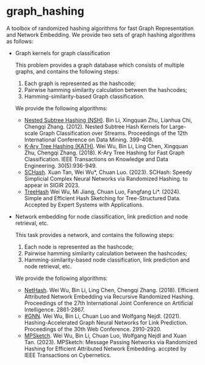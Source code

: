 # graph_hashing
A toolbox of randomized hashing algorithms for fast Graph Representation and Network Embedding. We provide two sets of graph hashing algorithms as follows:

- Graph kernels for graph classification
    
    This problem provides a graph database which consists of multiple graphs, and contains the following steps:
    
    1. Each graph is represented as the hashcode;  
    2. Pairwise hamming similarity calculation between the hashcodes;  
    3. Hamming-similarity-based Graph classification.
    
    We provide the following algorithms:
    
    - [Nested Subtree Hashing (NSH)](https://github.com/drhash-cn/graph-hashing/tree/main/nested-subtree-hash-kernels). Bin Li, Xingquan Zhu, Lianhua Chi, Chengqi Zhang. (2012). Nested Subtree Hash Kernels for Large-scale Graph Classification over Streams. Proceedings of the 12th International Conference on Data Mining. 399-408.
    - [K-Ary Tree Hashing (KATH)](https://github.com/drhash-cn/graph-hashing/tree/main/kath). Wei Wu, Bin Li, Ling Chen, Xingquan Zhu, Chengqi Zhang. (2018). K-Ary Tree Hashing for Fast Graph Classification. IEEE Transactions on Knowledge and Data Engineering. 30(5):936-949.
    - [SCHash](https://github.com/drhash-cn/graph-hashing/tree/main/schash). Xuan Tan, Wei Wu*, Chuan Luo. (2023). SCHash: Speedy Simplicial Complex Neural Networks via Randomized Hashing. to appear in SIGIR 2023.
    - [TreeHash](https://github.com/drhash-cn/graph-hashing/tree/main/TreeHash) Wei Wu, Mi Jiang, Chuan Luo, Fangfang Li*. (2024). Simple and Efficient Hash Sketching for Tree-Structured Data. Accepted by Expert Systems with Applications.

- Network embedding for node classification, link prediction and node retrieval, etc.

    This task provides a network, and contains the following steps:
    
    1. Each node is represented as the hashcode;  
    2. Pairwise hamming similarity calculation between the hashcodes;  
    3. Hamming-similarity-based node classification, link prediction and node retrieval, etc.

    We provide the following algorithms:
    
    - [NetHash](https://github.com/drhash-cn/graph-hashing/tree/main/nethash). Wei Wu, Bin Li, Ling Chen, Chengqi Zhang. (2018). Efficient Attributed Network Embedding via Recursive Randomized Hashing. Proceedings of the 27th International Joint Conference on Artificial Intelligence. 2861-2867.
    - [#GNN](https://github.com/drhash-cn/graph-hashing/tree/main/hash-gnn). Wei Wu, Bin Li, Chuan Luo and Wolfgang Nejdl. (2021). Hashing-Accelerated Graph Neural Networks for Link Prediction. Proceedings of the 30th Web Conference. 2910-2920.
    - [MPSketch](https://github.com/drhash-cn/graph-hashing/tree/main/mpsketch). Wei Wu, Bin Li, Chuan Luo, Wolfgang Nejdl and Xuan Tan. (2023). MPSketch: Message Passing Networks via Randomized Hashing for Efficient Attributed Network Embedding. accpted by IEEE Transactions on Cybernetics.
